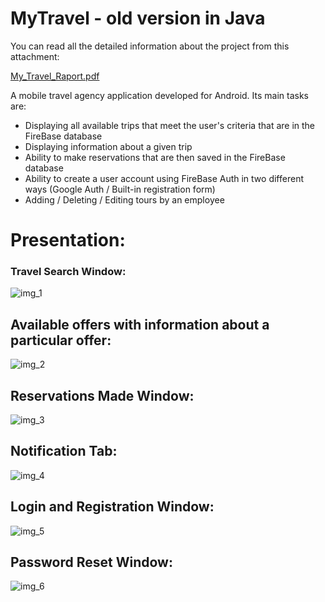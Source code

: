 # MyTravel - old version in Java
You can read all the detailed information about the project from this attachment:
  
  [My_Travel_Raport.pdf](https://github.com/OziGepard/MyTravel_Java_old_version/files/11068327/My_Travel_Raport.pdf)

A mobile travel agency application developed for Android. Its main tasks are: 

- Displaying all available trips that meet the user's criteria that are in the FireBase database
- Displaying information about a given trip
- Ability to make reservations that are then saved in the FireBase database
- Ability to create a user account using FireBase Auth in two different ways (Google Auth / Built-in registration form)
- Adding / Deleting / Editing tours by an employee

# Presentation:

### Travel Search Window:

![img_1](https://user-images.githubusercontent.com/82841781/227705647-7ddcec77-c843-46b5-8b5a-9bf2d0889653.png)

## Available offers with information about a particular offer:

![img_2](https://user-images.githubusercontent.com/82841781/227705673-351154b6-7652-41fa-92e4-f4eac636495c.png)

## Reservations Made Window:

![img_3](https://user-images.githubusercontent.com/82841781/227705694-63212f6c-ec94-4260-bc41-06f8c436aaf7.png)

## Notification Tab:

![img_4](https://user-images.githubusercontent.com/82841781/227705710-2fe0de33-0692-4124-ba2c-b580e75483f9.png)

## Login and Registration Window:

![img_5](https://user-images.githubusercontent.com/82841781/227705727-3f42253a-22b0-4939-8c6c-feaf18783b02.png)

## Password Reset Window:

![img_6](https://user-images.githubusercontent.com/82841781/227705736-574e49d3-31a0-4563-923b-9ae545ebdcf1.png)
